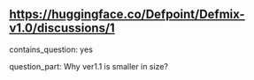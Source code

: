 ## https://huggingface.co/Defpoint/Defmix-v1.0/discussions/1

contains_question: yes

question_part: Why ver1.1 is smaller in size?